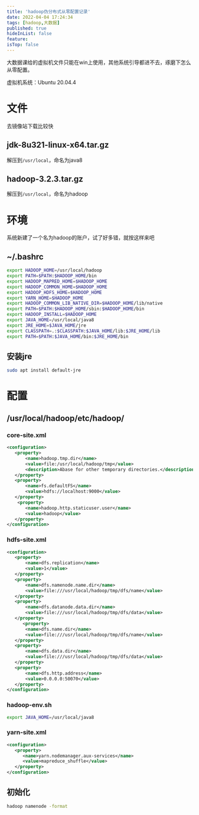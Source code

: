 ```yaml
---
title: 'hadoop伪分布式从零配置记录'
date: 2022-04-04 17:24:34
tags: [hadoop,大数据]
published: true
hideInList: false
feature: 
isTop: false
---
```

大数据课给的虚拟机文件只能在win上使用，其他系统引导都进不去，琢磨下怎么从零配置。

虚拟机系统：Ubuntu 20.04.4

# 文件

去镜像站下载比较快

## jdk-8u321-linux-x64.tar.gz

解压到`/usr/local`，命名为java8

## hadoop-3.2.3.tar.gz

解压到`/usr/local`，命名为hadoop

# 环境

系统新建了一个名为hadoop的账户，试了好多错，就按这样来吧

## ~/.bashrc

```bash
export HADOOP_HOME=/usr/local/hadoop
export PATH=$PATH:$HADOOP_HOME/bin
export HADOOP_MAPRED_HOME=$HADOOP_HOME
export HADOOP_COMMON_HOME=$HADOOP_HOME
export HADOOP_HDFS_HOME=$HADOOP_HOME
export YARN_HOME=$HADOOP_HOME
export HADOOP_COMMON_LIB_NATIVE_DIR=$HADOOP_HOME/lib/native
export PATH=$PATH:$HADOOP_HOME/sbin:$HADOOP_HOME/bin
export HADOOP_INSTALL=$HADOOP_HOME
export JAVA_HOME=/usr/local/java8
export JRE_HOME=$JAVA_HOME/jre
export CLASSPATH=.:$CLASSPATH:$JAVA_HOME/lib:$JRE_HOME/lib
export PATH=$PATH:$JAVA_HOME/bin:$JRE_HOME/bin
```

## 安装jre

```bash
sudo apt install default-jre
```

# 配置

## /usr/local/hadoop/etc/hadoop/

### core-site.xml

```xml
<configuration>
   <property>
       <name>hadoop.tmp.dir</name>
       <value>file:/usr/local/hadoop/tmp</value>
       <description>Abase for other temporary directories.</description>
   </property>
   <property>
       <name>fs.defaultFS</name>
       <value>hdfs://localhost:9000</value>
   </property>
    <property>
       <name>hadoop.http.staticuser.user</name>
       <value>hadoop</value>
   </property> 
</configuration>
```

### hdfs-site.xml

```xml
<configuration>
   <property>
       <name>dfs.replication</name>
       <value>1</value>
   </property>
   <property>
       <name>dfs.namenode.name.dir</name>
       <value>file:///usr/local/hadoop/tmp/dfs/name</value>
   </property>
   <property>
       <name>dfs.datanode.data.dir</name>
       <value>file:///usr/local/hadoop/tmp/dfs/data</value>
   </property>
      <property>
       <name>dfs.name.dir</name>
       <value>file:///usr/local/hadoop/tmp/dfs/name</value>
   </property>
   <property>
       <name>dfs.data.dir</name>
       <value>file:///usr/local/hadoop/tmp/dfs/data</value>
   </property>
   <property>
       <name>dfs.http.address</name>
       <value>0.0.0.0:50070</value>
   </property>
</configuration>
```

### hadoop-env.sh

```bash
export JAVA_HOME=/usr/local/java8	
```

### yarn-site.xml

```xml
<configuration>
   <property>
      <name>yarn.nodemanager.aux-services</name>
      <value>mapreduce_shuffle</value> 
   </property>
</configuration>
```

## 初始化

```bash
hadoop namenode -format
```


